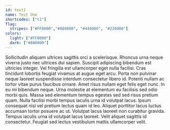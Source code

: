 ```yaml
---
id: test1
name: Test One
shortcodes: ["t1"]
flag:
  stripes: ["#FF0000","#880000", "#440000", "#220000"]
colors:
  light: ["#FF0000"]
  dark: ["#880000"]
---
```


Sollicitudin aliquam ultrices sagittis orci a scelerisque. Rhoncus urna neque viverra justo nec ultrices dui sapien. Suscipit adipiscing bibendum est ultricies integer. Vel fringilla est ullamcorper eget nulla facilisi. Cras tincidunt lobortis feugiat vivamus at augue eget arcu. Porta non pulvinar neque laoreet suspendisse interdum consectetur libero id. Potenti nullam ac tortor vitae purus faucibus ornare. Amet risus nullam eget felis eget nunc. In eu mi bibendum neque. Urna molestie at elementum eu facilisis sed odio morbi quis. Massa sed elementum tempus egestas sed sed risus pretium quam. Nulla facilisi morbi tempus iaculis urna id volutpat lacus. Ipsum consequat nisl vel pretium lectus quam id leo. Aliquet porttitor lacus luctus accumsan tortor posuere ac ut. Volutpat lacus laoreet non curabitur gravida. Tempus iaculis urna id volutpat lacus laoreet. Velit aliquet sagittis id consectetur. Feugiat sed lectus vestibulum mattis ullamcorper velit.
